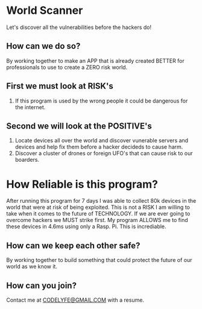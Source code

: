 # World Scanner
Let's discover all the vulnerabilities before the hackers do!

## How can we do so?
By working together to make an APP that is already created BETTER for professionals to use to create a ZERO risk world.

## First we must look at RISK's
1. If this program is used by the wrong people it could be dangerous for the internet.

## Second we will look at the POSITIVE's
1. Locate devices all over the world and discover vunerable servers and devices and help fix them before a hacker decideds to cause harm.
2. Discover a cluster of drones or foreign UFO's that can cause risk to our boarders.

# How Reliable is this program?
After running this program for 7 days I was able to collect 80k devices in the world that were at risk of being exploited. This is not a RISK I am willing to take when it comes to the future of TECHNOLOGY. If we are ever going to overcome hackers we MUST strike first. My program ALLOWS me to find these devices in 4.6ms using only a Rasp. Pi. This is incrediable. 

## How can we keep each other safe?
By working together to build something that could protect the future of our world as we know it. 

## How can you join?
Contact me at CODELYFE@GMAIL.COM with a resume.
